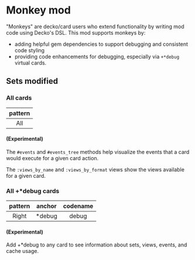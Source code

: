 <!--
# @title README - mod: Monkey
-->

# Monkey mod

"Monkeys" are decko/card users who extend functionality by writing mod code using Decko's
DSL. This mod supports monkeys by:

- adding helpful gem dependencies to support debugging and consistent code styling
- providing code enhancements for debugging, especially via `+*debug` virtual cards.

## Sets modified

### All cards
| pattern |
|:----:|
| All |

#### (Experimental)
The `#events` and `#events_tree` methods help visualize the events that a card would 
execute for a given card action.

The `:views_by_name` and `:views_by_format` views show the views available for a 
given card.

### All +*debug cards
| pattern | anchor | codename |
|:----:|:----:|:----:|
| Right | *debug | debug |

#### (Experimental)
Add +*debug to any card to see information about sets, views, events, and cache usage.